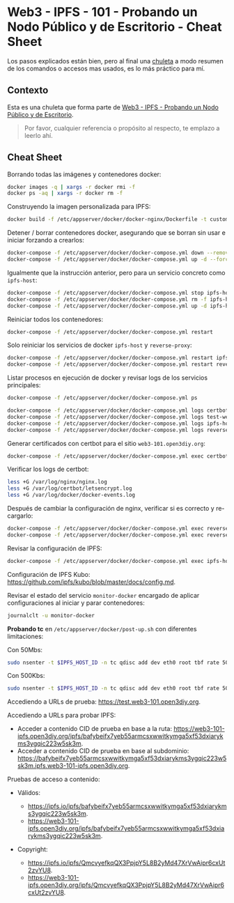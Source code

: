 # Web3 - IPFS - 101 - Probando un Nodo Público y de Escritorio - Cheat Sheet

Los pasos explicados están bien, pero al final una [chuleta](https://en.wikipedia.org/wiki/Cheat_sheet) a modo resumen de los comandos o accesos mas usados, es lo más práctico para mí.

## Contexto

Esta es una chuleta que forma parte de [Web3 - IPFS - Probando un Nodo Público y de Escritorio](../README.md).
> Por favor, cualquier referencia o propósito al respecto, te emplazo a leerlo ahí.

## Cheat Sheet

Borrando todas las imágenes y contenedores docker:

```bash
docker images -q | xargs -r docker rmi -f
docker ps -aq | xargs -r docker rm -f
```

Construyendo la imagen personalizada para IPFS:

```bash
docker build -f /etc/appserver/docker/docker-nginx/Dockerfile -t custom-docker-nginx /etc/appserver/docker/docker-nginx
```

Detener / borrar contenedores docker, asegurando que se borran sin usar e iniciar forzando a crearlos:

```bash
docker-compose -f /etc/appserver/docker/docker-compose.yml down --remove-orphans
docker-compose -f /etc/appserver/docker/docker-compose.yml up -d --force-recreate
```

Igualmente que la instrucción anterior, pero para un servicio concreto como `ipfs-host`:

```bash
docker-compose -f /etc/appserver/docker/docker-compose.yml stop ipfs-host
docker-compose -f /etc/appserver/docker/docker-compose.yml rm -f ipfs-host
docker-compose -f /etc/appserver/docker/docker-compose.yml up -d ipfs-host --force-recreate
```

Reiniciar todos los contenedores:

```bash
docker-compose -f /etc/appserver/docker/docker-compose.yml restart
```

Solo reiniciar los servicios de docker `ipfs-host` y `reverse-proxy`:

```bash
docker-compose -f /etc/appserver/docker/docker-compose.yml restart ipfs-host
docker-compose -f /etc/appserver/docker/docker-compose.yml restart reverse-proxy
```

Listar procesos en ejecución de docker y revisar logs de los servicios principales:

```bash
docker-compose -f /etc/appserver/docker/docker-compose.yml ps

docker-compose -f /etc/appserver/docker/docker-compose.yml logs certbot
docker-compose -f /etc/appserver/docker/docker-compose.yml logs test-web
docker-compose -f /etc/appserver/docker/docker-compose.yml logs ipfs-host
docker-compose -f /etc/appserver/docker/docker-compose.yml logs reverse-proxy
```

Generar certificados con certbot para el sitio `web3-101.open3diy.org`:

```bash
docker-compose -f /etc/appserver/docker/docker-compose.yml exec certbot certbot certonly --webroot -w /var/www/certbot -d web3-101.open3diy.org --email demovoidgan@gmail.com --agree-tos --non-interactive --force-renewal --debug
```

Verificar los logs de certbot:

```bash
less +G /var/log/nginx/nginx.log
less +G /var/log/certbot/letsencrypt.log
less +G /var/log/docker/docker-events.log
```

Después de cambiar la configuración de nginx, verificar si es correcto y re-cargarlo:

```bash
docker-compose -f /etc/appserver/docker/docker-compose.yml exec reverse-proxy nginx -t 
docker-compose -f /etc/appserver/docker/docker-compose.yml exec reverse-proxy nginx -s reload
```

Revisar la configuración de IPFS:

```bash
docker-compose -f /etc/appserver/docker/docker-compose.yml exec ipfs-host ipfs id
```

Configuración de IPFS Kubo: <https://github.com/ipfs/kubo/blob/master/docs/config.md>.

Revisar el estado del servicio `monitor-docker` encargado de aplicar configuraciones al iniciar y parar contenedores:

```bash
journalclt -u monitor-docker
```

**Probando tc** en `/etc/appserver/docker/post-up.sh` con diferentes limitaciones:

Con 50Mbs:

```bash
sudo nsenter -t $IPFS_HOST_ID -n tc qdisc add dev eth0 root tbf rate 50mbit burst 32kbit latency 400ms
```

Con 500Kbs:

```bash
sudo nsenter -t $IPFS_HOST_ID -n tc qdisc add dev eth0 root tbf rate 500kbit burst 32kbit latency 400ms
```

Accediendo a URLs de prueba: <https://test.web3-101.open3diy.org>.

Accediendo a URLs para probar IPFS:

- Acceder a contenido CID de prueba en base a la ruta: <https://web3-101-ipfs.open3diy.org/ipfs/bafybeifx7yeb55armcsxwwitkymga5xf53dxiarykms3ygqic223w5sk3m>.
- Acceder a contenido CID de prueba en base al subdominio: <https://bafybeifx7yeb55armcsxwwitkymga5xf53dxiarykms3ygqic223w5sk3m.ipfs.web3-101-ipfs.open3diy.org>.

Pruebas de acceso a contenido:

- Válidos:
  - <https://ipfs.io/ipfs/bafybeifx7yeb55armcsxwwitkymga5xf53dxiarykms3ygqic223w5sk3m>.
  - <https://web3-101-ipfs.open3diy.org/ipfs/bafybeifx7yeb55armcsxwwitkymga5xf53dxiarykms3ygqic223w5sk3m>.

- Copyright:
  - <https://ipfs.io/ipfs/QmcvyefkqQX3PpjpY5L8B2yMd47XrVwAipr6cxUt2zvYU8>.
  - <https://web3-101-ipfs.open3diy.org/ipfs/QmcvyefkqQX3PpjpY5L8B2yMd47XrVwAipr6cxUt2zvYU8>.
